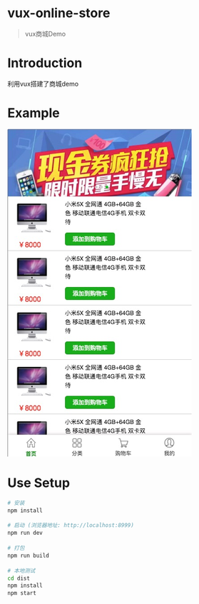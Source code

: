 # vux-online-store

> vux商城Demo

# Introduction

利用vux搭建了商城demo

# Example

![cmd-markdown-logo](static/img1.jpeg)

# Use Setup

``` bash
# 安装
npm install

# 启动 (浏览器地址: http://localhost:8999)
npm run dev

# 打包
npm run build

# 本地测试
cd dist
npm install
npm start
```

